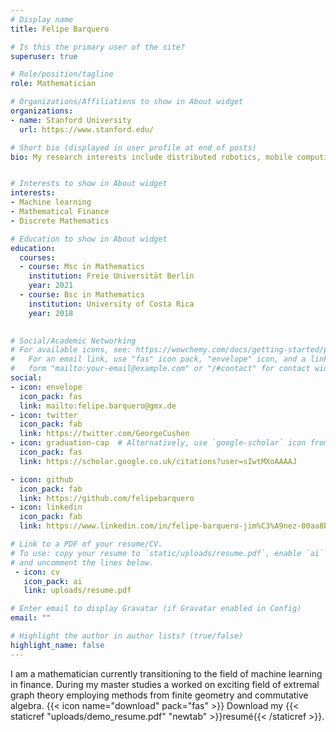 ```yaml
---
# Display name
title: Felipe Barquero

# Is this the primary user of the site?
superuser: true

# Role/position/tagline
role: Mathematician

# Organizations/Affiliations to show in About widget
organizations:
- name: Stanford University
  url: https://www.stanford.edu/ 

# Short bio (displayed in user profile at end of posts)
bio: My research interests include distributed robotics, mobile computing and programmable matter.


# Interests to show in About widget
interests:
- Machine learning
- Mathematical Finance
- Discrete Mathematics

# Education to show in About widget
education:
  courses:
  - course: Msc in Mathematics
    institution: Freie Universität Berlin
    year: 2021
  - course: Bsc in Mathematics
    institution: University of Costa Rica
    year: 2018
  

# Social/Academic Networking
# For available icons, see: https://wowchemy.com/docs/getting-started/page-builder/#icons
#   For an email link, use "fas" icon pack, "envelope" icon, and a link in the
#   form "mailto:your-email@example.com" or "/#contact" for contact widget.
social:
- icon: envelope
  icon_pack: fas
  link: mailto:felipe.barquero@gmx.de
- icon: twitter
  icon_pack: fab
  link: https://twitter.com/GeorgeCushen
- icon: graduation-cap  # Alternatively, use `google-scholar` icon from `ai` icon pack
  icon_pack: fas
  link: https://scholar.google.co.uk/citations?user=sIwtMXoAAAAJ 

- icon: github
  icon_pack: fab
  link: https://github.com/felipebarquero
- icon: linkedin
  icon_pack: fab
  link: https://www.linkedin.com/in/felipe-barquero-jim%C3%A9nez-00aa8b1b8/

# Link to a PDF of your resume/CV.
# To use: copy your resume to `static/uploads/resume.pdf`, enable `ai` icons in `params.toml`, 
# and uncomment the lines below.
 - icon: cv
   icon_pack: ai
   link: uploads/resume.pdf

# Enter email to display Gravatar (if Gravatar enabled in Config)
email: ""

# Highlight the author in author lists? (true/false)
highlight_name: false
---
```


I am a mathematician currently transitioning to the field of machine learning in finance. During my master studies a worked on exciting field of  extremal graph theory employing methods from finite geometry and commutative algebra.
{{< icon name="download" pack="fas" >}} Download my {{< staticref "uploads/demo_resume.pdf" "newtab" >}}resumé{{< /staticref >}}.
